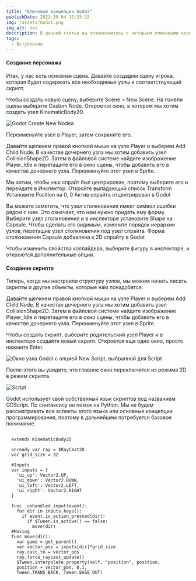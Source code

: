 ```yaml
---
title: "Ключевые концепции Godot"
publishDate: 2023-30-04 15:33:15
img: /assets/Godot.png
img_alt: пат
description: В данной статье вы познакомитесь с четырьмя ключевыми концепциями, которые необходимо понимать.
tags:
  - Вступление
---
```

#### Создание персонажа

Итак, у нас есть основная сцена. Давайте создадим сцену игрока, которая будет содержать все необходимые узлы и соответствующий скрипт.

Чтобы создать новую сцену, выберите Scene > New Scene. На панели сцены выберите Custom Node. Откроется окно, в котором мы хотим создать узел KinematicBody2D.

![Godot Create New Nodeа](/mazechanic/assets/kibo1.png)

Переименуйте узел в Player, затем сохраните его.

Давайте щелкнем правой кнопкой мыши на узле Player и выберем Add Child Node. В качестве дочернего узла мы хотим добавить узел CollisionShape2D. Затем в файловой системе найдите изображение Player_Idle и перетащите его в окно сцены, чтобы добавить его в качестве дочернего узла. Переименуйте этот узел в Sprite.

Мы хотим, чтобы наш спрайт был центрирован, поэтому выберите его и перейдите в Инспектор:
Откройте выпадающий список Transform
Установите Position на 0, 0
Актив спрайта отцентрирован в Godot

Вы можете заметить, что узел столкновения имеет символ ошибки рядом с ним. Это означает, что нам нужно придать ему форму. Выберите узел столкновения и в инспекторе установите Shape на Capsule. Чтобы сделать его видимым, измените порядок иерархии узлов, перетащив узел столкновения под узел спрайта.
Форма столкновения Capsule добавлена к 2D спрайту в Godot

Чтобы изменить свойства коллайдера, выберите фигуру в инспекторе, и откроются дополнительные опции.

#### Создание скрипта

Теперь, когда мы настроили структуру узлов, мы можем начать писать скрипты и другие объекты, которые нам понадобятся. 

Давайте щелкнем правой кнопкой мыши на узле Player и выберем Add Child Node. В качестве дочернего узла мы хотим добавить узел CollisionShape2D. Затем в файловой системе найдите изображение Player_Idle и перетащите его в окно сцены, чтобы добавить его в качестве дочернего узла. Переименуйте этот узел в Sprite.

Чтобы создать скрипт, выберите родительский узел Player и в инспекторе создайте новый скрипт. Откроется еще одно окно, просто нажмите Enter.

![Окно узла Godot с опцией New Script, выбранной для Script](/mazechanic/assets/scr.png)

После этого вы увидите, что главное окно переключится из режима 2D в режим скрипта.

![Script](/mazechanic/assets/script.png)

Godot использует свой собственный язык скриптов под названием GDScript. По синтаксису он похож на Python. Мы не будем рассматривать все аспекты этого языка или основные концепции программирования, поэтому в дальнейшем потребуется базовое понимание.

<pre><code>
  extends KinematicBody2D

  onready var ray = $RayCast2D
  var grid_size = 32

  #Inputs
  var inputs = {
    'ui_up': Vector2.UP,
    'ui_down': Vector2.DOWN,
    'ui_left': Vector2.LEFT,
    'ui_right': Vector2.RIGHT
  }

  func _unhandled_input(event):
    for dir in inputs.keys():
      if event.is_action_pressed(dir):
        if $Tween.is_active() == false:
          move(dir)
  #Moving
  func move(dir):
    var game = get_parent()
    var vector_pos = inputs[dir]*grid_size
    ray.cast_to = vector_pos
    ray.force_raycast_update()
    $Tween.interpolate_property(self, "position", position, 
    position + vector_pos, 0.1,
    Tween.TRANS_BACK, Tween.EASE_OUT)
</code></pre>
